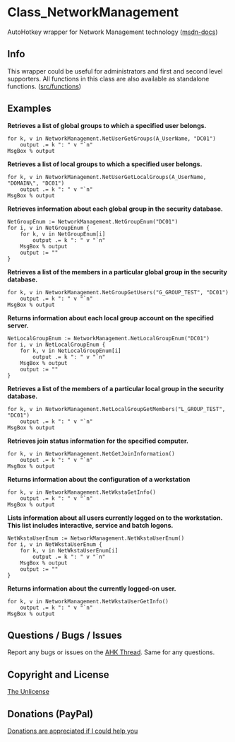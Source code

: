 # Class_NetworkManagement
 AutoHotkey wrapper for Network Management technology ([msdn-docs](https://docs.microsoft.com/en-us/windows/win32/netmgmt/network-management))


## Info
This wrapper could be useful for administrators and first and second level supporters.
All functions in this class are also available as standalone functions. ([src/functions](src/functions))


## Examples

**Retrieves a list of global groups to which a specified user belongs.**
```AutoHotkey
for k, v in NetworkManagement.NetUserGetGroups(A_UserName, "DC01")
	output .= k ": " v "`n"
MsgBox % output
```

**Retrieves a list of local groups to which a specified user belongs.**
```AutoHotkey
for k, v in NetworkManagement.NetUserGetLocalGroups(A_UserName, "DOMAIN\", "DC01")
	output .= k ": " v "`n"
MsgBox % output
```

**Retrieves information about each global group in the security database.**
```AutoHotkey
NetGroupEnum := NetworkManagement.NetGroupEnum("DC01")
for i, v in NetGroupEnum {
	for k, v in NetGroupEnum[i]
		output .= k ": " v "`n"
	MsgBox % output
	output := ""
}
```

**Retrieves a list of the members in a particular global group in the security database.**
```AutoHotkey
for k, v in NetworkManagement.NetGroupGetUsers("G_GROUP_TEST", "DC01")
	output .= k ": " v "`n"
MsgBox % output
```

**Returns information about each local group account on the specified server.**
```AutoHotkey
NetLocalGroupEnum := NetworkManagement.NetLocalGroupEnum("DC01")
for i, v in NetLocalGroupEnum {
	for k, v in NetLocalGroupEnum[i]
		output .= k ": " v "`n"
	MsgBox % output
	output := ""
}
```

**Retrieves a list of the members of a particular local group in the security database.**
```AutoHotkey
for k, v in NetworkManagement.NetLocalGroupGetMembers("L_GROUP_TEST", "DC01")
	output .= k ": " v "`n"
MsgBox % output
```

**Retrieves join status information for the specified computer.**
```AutoHotkey
for k, v in NetworkManagement.NetGetJoinInformation()
	output .= k ": " v "`n"
MsgBox % output
```

**Returns information about the configuration of a workstation**
```AutoHotkey
for k, v in NetworkManagement.NetWkstaGetInfo()
	output .= k ": " v "`n"
MsgBox % output
```

**Lists information about all users currently logged on to the workstation. This list includes interactive, service and batch logons.**
```AutoHotkey
NetWkstaUserEnum := NetworkManagement.NetWkstaUserEnum()
for i, v in NetWkstaUserEnum {
	for k, v in NetWkstaUserEnum[i]
		output .= k ": " v "`n"
	MsgBox % output
	output := ""
}
```

**Returns information about the currently logged-on user.**
```AutoHotkey
for k, v in NetworkManagement.NetWkstaUserGetInfo()
	output .= k ": " v "`n"
MsgBox % output
```


## Questions / Bugs / Issues
Report any bugs or issues on the [AHK Thread](https://www.autohotkey.com/boards/viewtopic.php?f=6&t=80382). Same for any questions.


## Copyright and License
[The Unlicense](LICENSE)


## Donations (PayPal)
[Donations are appreciated if I could help you](https://www.paypal.me/smithz)